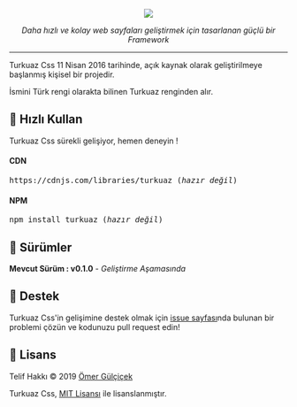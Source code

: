 <p align="center">
  <img src="https://omergulcicek.com/img/turkuazcss.png" />
</p>

<p align="center">
	<i>Daha hızlı ve kolay web sayfaları geliştirmek için tasarlanan güçlü bir Framework</i>
</p>

***

Turkuaz Css 11 Nisan 2016 tarihinde, açık kaynak olarak geliştirilmeye başlanmış kişisel bir projedir.

İsmini Türk rengi olarakta bilinen Turkuaz renginden alır.

## 🚀 Hızlı Kullan
<p>
Turkuaz Css sürekli gelişiyor, hemen deneyin !
</p>

<h4>CDN</h4>
<pre>
https://cdnjs.com/libraries/turkuaz (<i>hazır değil</i>)
</pre>

<h4>NPM</h4>
<pre>
npm install turkuaz (<i>hazır değil</i>)
</pre>

## 💭 Sürümler

**Mevcut Sürüm : v0.1.0** - *Geliştirme Aşamasında*

## 🤝 Destek

Turkuaz Css'in gelişimine destek olmak için [issue sayfası](https://github.com/omergulcicek/turkuazcss/issues)nda bulunan bir problemi çözün ve kodunuzu pull request edin!

## 📝 Lisans

Telif Hakkı © 2019 [Ömer Gülçiçek](https://omergulcicek.com)

Turkuaz Css, [MIT Lisansı](https://github.com/turkuazcss/Framework/blob/master/LICENSE) ile lisanslanmıştır.

